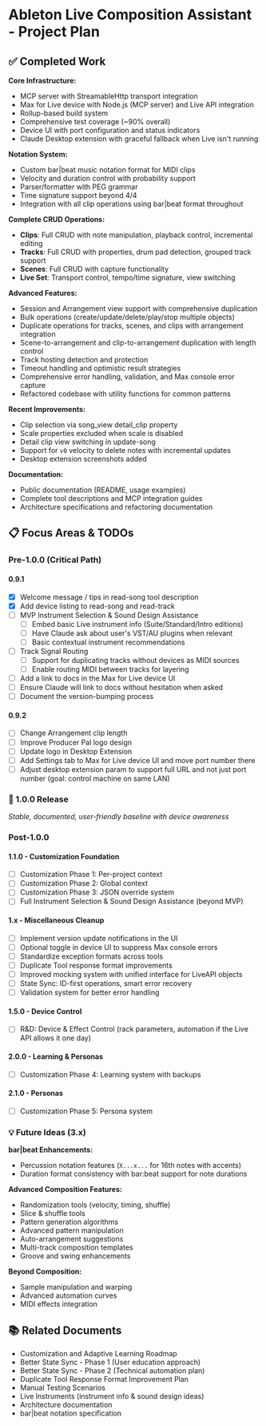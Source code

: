 # Ableton Live Composition Assistant - Project Plan

## ✅ Completed Work

**Core Infrastructure:**

- MCP server with StreamableHttp transport integration
- Max for Live device with Node.js (MCP server) and Live API integration
- Rollup-based build system
- Comprehensive test coverage (~90% overall)
- Device UI with port configuration and status indicators
- Claude Desktop extension with graceful fallback when Live isn't running

**Notation System:**

- Custom bar|beat music notation format for MIDI clips
- Velocity and duration control with probability support
- Parser/formatter with PEG grammar
- Time signature support beyond 4/4
- Integration with all clip operations using bar|beat format throughout

**Complete CRUD Operations:**

- **Clips**: Full CRUD with note manipulation, playback control, incremental
  editing
- **Tracks**: Full CRUD with properties, drum pad detection, grouped track
  support
- **Scenes**: Full CRUD with capture functionality
- **Live Set**: Transport control, tempo/time signature, view switching

**Advanced Features:**

- Session and Arrangement view support with comprehensive duplication
- Bulk operations (create/update/delete/play/stop multiple objects)
- Duplicate operations for tracks, scenes, and clips with arrangement
  integration
- Scene-to-arrangement and clip-to-arrangement duplication with length control
- Track hosting detection and protection
- Timeout handling and optimistic result strategies
- Comprehensive error handling, validation, and Max console error capture
- Refactored codebase with utility functions for common patterns

**Recent Improvements:**

- Clip selection via song_view detail_clip property
- Scale properties excluded when scale is disabled
- Detail clip view switching in update-song
- Support for `v0` velocity to delete notes with incremental updates
- Desktop extension screenshots added

**Documentation:**

- Public documentation (README, usage examples)
- Complete tool descriptions and MCP integration guides
- Architecture specifications and refactoring documentation

## 📋 Focus Areas & TODOs

### Pre-1.0.0 (Critical Path)

#### 0.9.1

- [x] Welcome message / tips in read-song tool description
- [x] Add device listing to read-song and read-track
- [ ] MVP Instrument Selection & Sound Design Assistance
  - [ ] Embed basic Live instrument info (Suite/Standard/Intro editions)
  - [ ] Have Claude ask about user's VST/AU plugins when relevant
  - [ ] Basic contextual instrument recommendations
- [ ] Track Signal Routing
  - [ ] Support for duplicating tracks without devices as MIDI sources
  - [ ] Enable routing MIDI between tracks for layering
- [ ] Add a link to docs in the Max for Live device UI
- [ ] Ensure Claude will link to docs without hesitation when asked
- [ ] Document the version-bumping process

#### 0.9.2

- [ ] Change Arrangement clip length
- [ ] Improve Producer Pal logo design
- [ ] Update logo in Desktop Extension
- [ ] Add Settings tab to Max for Live device UI and move port number there
- [ ] Adjust desktop extension param to support full URL and not just port
      number (goal: control machine on same LAN)

### 🚀 1.0.0 Release

_Stable, documented, user-friendly baseline with device awareness_

### Post-1.0.0

#### 1.1.0 - Customization Foundation

- [ ] Customization Phase 1: Per-project context
- [ ] Customization Phase 2: Global context
- [ ] Customization Phase 3: JSON override system
- [ ] Full Instrument Selection & Sound Design Assistance (beyond MVP)

#### 1.x - Miscellaneous Cleanup

- [ ] Implement version update notifications in the UI
- [ ] Optional toggle in device UI to suppress Max console errors
- [ ] Standardize exception formats across tools
- [ ] Duplicate Tool response format improvements
- [ ] Improved mocking system with unified interface for LiveAPI objects
- [ ] State Sync: ID-first operations, smart error recovery
- [ ] Validation system for better error handling

#### 1.5.0 - Device Control

- [ ] R&D: Device & Effect Control (rack parameters, automation if the Live API
      allows it one day)

#### 2.0.0 - Learning & Personas

- [ ] Customization Phase 4: Learning system with backups

#### 2.1.0 - Personas

- [ ] Customization Phase 5: Persona system

### 💡 Future Ideas (3.x)

**bar|beat Enhancements:**

- Percussion notation features (`X...x...` for 16th notes with accents)
- Duration format consistency with bar:beat support for note durations

**Advanced Composition Features:**

- Randomization tools (velocity, timing, shuffle)
- Slice & shuffle tools
- Pattern generation algorithms
- Advanced pattern manipulation
- Auto-arrangement suggestions
- Multi-track composition templates
- Groove and swing enhancements

**Beyond Composition:**

- Sample manipulation and warping
- Advanced automation curves
- MIDI effects integration

## 📚 Related Documents

- Customization and Adaptive Learning Roadmap
- Better State Sync - Phase 1 (User education approach)
- Better State Sync - Phase 2 (Technical automation plan)
- Duplicate Tool Response Format Improvement Plan
- Manual Testing Scenarios
- Live Instruments (instrument info & sound design ideas)
- Architecture documentation
- bar|beat notation specification
